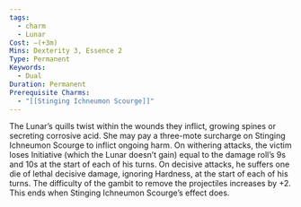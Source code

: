 ```yaml
---
tags:
  - charm
  - Lunar
Cost: —(+3m)
Mins: Dexterity 3, Essence 2
Type: Permanent
Keywords:
  - Dual
Duration: Permanent
Prerequisite Charms:
  - "[[Stinging Ichneumon Scourge]]"
---
```

The Lunar’s quills twist within the wounds they inflict, growing spines or secreting corrosive acid. She may pay a three-mote surcharge on Stinging Ichneumon Scourge to inflict ongoing harm. On withering attacks, the victim loses Initiative (which the Lunar doesn’t gain) equal to the damage roll’s 9s and 10s at the start of each of his turns. On decisive attacks, he suffers one die of lethal decisive damage, ignoring Hardness, at the start of each of his turns. The difficulty of the gambit to remove the projectiles increases by +2. This ends when Stinging Ichneumon Scourge’s effect does.